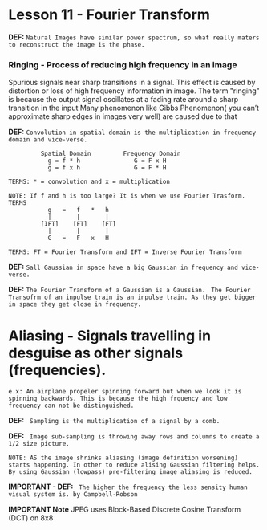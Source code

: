 # Lesson 11 - Fourier Transform

**DEF:** ```Natural Images have similar power spectrum, so what really maters to reconstruct the image is the phase.```

### Ringing - Process of reducing high frequency in an image
Spurious signals near sharp transitions in a signal. This effect is caused by distortion or loss of high frequency information in image.
The term "ringing" is because the output signal oscillates at a fading rate around a sharp transition in the input
Many phenomenon like Gibbs Phenomenon( you can’t approximate sharp edges in images very well) are caused due to that

**DEF:** ```Convolution in spatial domain is the multiplication in frequency domain and vice-verse.```
``` Convolution in spatial domain is the multiplication in frequency domain and vice-verse.
         Spatial Domain         Frequency Domain
           g = f * h               G = F x H
           g = f x h               G = F * H

TERMS: * = convolution and x = multiplication

NOTE: If f and h is too large? It is when we use Fourier Trasform.
TERMS
           g   =   f   *   h 
           |       |       |
         [IFT]    [FT]    [FT]
           |       |       |
           G   =   F   x   H
         
TERMS: FT = Fourier Transform and IFT = Inverse Fourier Transform        
```
**DEF:** ```Sall Gaussian in space have a big Gaussian in frequency and vice-verse.```

**DEF:** ``` The Fourier Transform of a Gaussian is a Gaussian. ```
         ``` The Fourier Transofrm of an inpulse train is an inpulse train. As they get bigger in space they get close in frequency.```


# Aliasing - Signals travelling in desguise as other signals (frequencies).
```
e.x: An airplane propeler spinning forward but when we look it is spinning backwards. This is because the high frquency and low frequency can not be distinguished.
```

**DEF:** ``` Sampling is the multiplication of a signal by a comb.```

**DEF:** ``` Image sub-sampling is throwing away rows and columns to create a 1/2 size picture.```
```
NOTE: AS the image shrinks aliasing (image definition worsening) starts happening. In other to reduce alising Gaussian filtering helps.
By using Gaussian (lowpass) pre-filtering image aliasing is reduced.
```

**IMPORTANT - DEF:** ``` The higher the frequency the less sensity human visual system is. by Campbell-Robson```

**IMPORTANT Note** JPEG uses Block-Based Discrete Cosine Transform (DCT) on 8x8

















